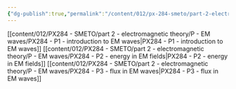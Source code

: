 ```yaml
---
{"dg-publish":true,"permalink":"/content/012/px-284-smeto/part-2-electromagnetic-theory/p-em-waves/p-electromagnetic-waves-in-free-space/","noteIcon":"1","created":"2025-02-13T17:28:18.746+00:00","updated":"2025-02-24T12:15:53.932+00:00"}
---
```


[[content/012/PX284 - SMETO/part 2 - electromagnetic theory/P - EM waves/PX284 - P1 - introduction to EM waves\|PX284 - P1 - introduction to EM waves]]
[[content/012/PX284 - SMETO/part 2 - electromagnetic theory/P - EM waves/PX284 - P2 - energy in EM fields\|PX284 - P2 - energy in EM fields]]
[[content/012/PX284 - SMETO/part 2 - electromagnetic theory/P - EM waves/PX284 - P3 - flux in EM waves\|PX284 - P3 - flux in EM waves]]
